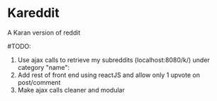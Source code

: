 # Kareddit
A Karan version of reddit

#TODO:

1. Use ajax calls to retrieve my subreddits (localhost:8080/k/) under category "name":
2. Add rest of front end using reactJS and allow only 1 upvote on post/comment
3. Make ajax calls cleaner and modular


